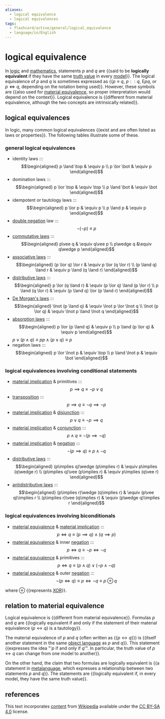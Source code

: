```yaml
---
aliases:
  - logical equivalence
  - logical equivalences
tags:
  - flashcard/active/general/logical_equivalence
  - language/in/English
---
```


# logical equivalence

In [logic](logic.md) and [mathematics](mathematics.md), statements $p$ and $q$ are {{said to be __logically equivalent__ if they have the same [truth value](truth%20value.md) in every [model](structure%20(mathematical%20logic).md)}}. The logical equivalence of $p$ and $q$ is sometimes expressed as {{$p\equiv q$, $p : : q$, ${\textsf {E} }pq$, or $p\iff q$, depending on the notation being used}}. However, these symbols are {{also used for [material equivalence](if%20and%20only%20if.md), so proper interpretation would depend on the context}}. Logical equivalence is {{different from material equivalence, although the two concepts are intrinsically related}}. <!--SR:!2025-04-15,163,310!2024-12-07,68,330!2024-11-15,50,310!2024-11-07,44,310-->

## logical equivalences

In logic, many common logical equivalences {{exist and are often listed as laws or properties}}. The following tables illustrate some of these. <!--SR:!2025-03-27,148,309-->

### general logical equivalences

- identity laws ::: $$\begin{aligned} p \land \top & \equiv p \\ p \lor \bot & \equiv p \end{aligned}$$ <!--SR:!2025-04-12,163,321!2024-12-13,73,321-->
- domination laws ::: $$\begin{aligned} p \lor \top & \equiv \top \\ p \land \bot & \equiv \bot \end{aligned}$$ <!--SR:!2025-01-23,97,301!2024-11-26,59,310-->
- idempotent or tautology laws ::: $$\begin{aligned} p \lor p & \equiv p \\ p \land p & \equiv p \end{aligned}$$ <!--SR:!2024-12-15,74,321!2024-11-21,55,310-->
- [double negation](double%20negation.md) law ::: $$\neg (\neg p)\equiv p$$ <!--SR:!2024-11-24,57,310!2024-11-25,55,301-->
- [commutative laws](commutative%20property.md) ::: $$\begin{aligned} p\vee q & \equiv q\vee p \\ p\wedge q &\equiv q\wedge p \end{aligned}$$ <!--SR:!2024-12-07,67,321!2024-11-23,56,310-->
- [associative laws](associative%20property.md) ::: $$\begin{aligned} (p \lor q) \lor r & \equiv p \lor (q \lor r) \\ (p \land q) \land r & \equiv p \land (q \land r) \end{aligned}$$ <!--SR:!2024-12-06,68,329!2024-11-14,48,290-->
- [distributive laws](distributive%20property.md) ::: $$\begin{aligned} p \lor (q \land r) & \equiv (p \lor q) \land (p \lor r) \\ p \land (q \lor r) & \equiv (p \land q) \lor (p \land r) \end{aligned}$$ <!--SR:!2025-04-18,168,321!2025-03-21,144,301-->
- [De Morgan's laws](De%20Morgan's%20laws.md) ::: $$\begin{aligned} \lnot (p \land q) & \equiv \lnot p \lor \lnot q \\ \lnot (p \lor q) & \equiv \lnot p \land \lnot q \end{aligned}$$ <!--SR:!2025-05-05,180,321!2024-12-08,68,316-->
- [absorption laws](absorption%20law.md) ::: $$\begin{aligned} p \lor (p \land q) & \equiv p \\ p \land (p \lor q) & \equiv p \end{aligned}$$ <!--SR:!2025-04-04,153,310!2024-11-29,62,316-->
$p\vee (p\wedge q)\equiv p$$p\wedge (p\vee q)\equiv p$
- negation laws ::: $$\begin{aligned} p \lor \lnot p & \equiv \top \\ p \land \lnot p & \equiv \bot \end{aligned}$$ <!--SR:!2024-12-15,74,329!2024-12-12,71,321-->

### logical equivalences involving conditional statements

- [material implication](material%20implication%20(rule%20of%20inference).md) & primitives ::: $$p\implies q\equiv \neg p\vee q$$ <!--SR:!2025-04-29,175,330!2024-11-16,51,310-->
- [transposition](contraposition.md) ::: $$p\implies q\equiv \neg q\implies \neg p$$ <!--SR:!2024-11-29,58,310!2024-12-05,66,330-->
- [material implication](material%20implication%20(rule%20of%20inference).md) & [disjunction](logical%20disjunction.md) ::: $$p\vee q\equiv \neg p\implies q$$ <!--SR:!2024-11-17,52,310!2025-03-08,135,310-->
- [material implication](material%20implication%20(rule%20of%20inference).md) & [conjunction](logical%20conjunction.md) ::: $$p\wedge q\equiv \neg (p\implies \neg q)$$ <!--SR:!2024-11-10,46,310!2024-11-11,47,310-->
- [material implication](material%20implication%20(rule%20of%20inference).md) & [negation](negation.md) ::: $$\neg (p\implies q)\equiv p\wedge \neg q$$ <!--SR:!2024-11-18,52,310!2024-12-22,68,310-->
- [distributive laws](distributive%20property.md) ::: $$\begin{aligned} (p\implies q)\wedge (p\implies r) & \equiv p\implies (q\wedge r) \\ (p\implies q)\vee (p\implies r) & \equiv p\implies (q\vee r) \end{aligned}$$ <!--SR:!2024-12-01,64,330!2024-12-14,73,330-->
- [antidistributive laws](distributive%20property.md) ::: $$\begin{aligned} (p\implies r)\wedge (q\implies r) & \equiv (p\vee q)\implies r \\ (p\implies r)\vee (q\implies r) & \equiv (p\wedge q)\implies r \end{aligned}$$ <!--SR:!2024-11-12,48,310!2024-11-20,54,310-->

### logical equivalences involving biconditionals

- [material equivalence](if%20and%20only%20if.md) & [material implication](material%20implication%20(rule%20of%20inference).md) ::: $$p\iff q\equiv (p\implies q)\wedge (q\implies p)$$ <!--SR:!2024-12-06,67,330!2024-12-14,74,330-->
- [material equivalence](if%20and%20only%20if.md) & inner [negation](negation.md) ::: $$p\iff q\equiv \neg p\iff \neg q$$ <!--SR:!2024-12-04,65,330!2024-12-04,66,330-->
- [material equivalence](if%20and%20only%20if.md) & primitives ::: $$p\iff q\equiv (p\wedge q)\vee (\neg p\wedge \neg q)$$ <!--SR:!2024-11-25,58,310!2024-12-17,77,330-->
- [material equivalence](if%20and%20only%20if.md) & outer [negation](negation.md) ::: $$\neg (p\iff q)\equiv p\iff \neg q\equiv p\oplus q$$ <!--SR:!2024-12-18,77,330!2024-11-16,51,310-->

where $\oplus$ {{represents [XOR](exclusive%20or.md)}}. <!--SR:!2024-12-10,70,321-->

## relation to material equivalence

Logical equivalence is {{different from material equivalence}}. Formulas $p$ and $q$ are {{logically equivalent if and only if the statement of their material equivalence ($p\leftrightarrow q$) is a tautology}}. <!--SR:!2024-11-19,52,310!2024-11-11,47,301-->

The material equivalence of $p$ and $q$ (often written as {{$p\leftrightarrow q$}}) is {{itself another statement in the same [object language](formal%20system.md) as $p$ and $q$}}. This statement {{expresses the idea "'$p$ if and only if $q$'". In particular, the truth value of $p\leftrightarrow q$ can change from one model to another}}. <!--SR:!2025-01-02,79,290!2024-11-17,51,296!2025-02-13,107,301-->

On the other hand, the claim that two formulas are logically equivalent is {{a statement in [metalanguage](metalanguage.md), which expresses a relationship between two statements $p$ and $q$}}. The statements are {{logically equivalent if, in every model, they have the same truth value}}. <!--SR:!2024-11-10,46,309!2025-01-05,77,276-->

## references

This text incorporates [content](https://en.wikipedia.org/wiki/logical_equivalence) from [Wikipedia](Wikipedia.md) available under the [CC BY-SA 4.0](https://creativecommons.org/licenses/by-sa/4.0/) license.

